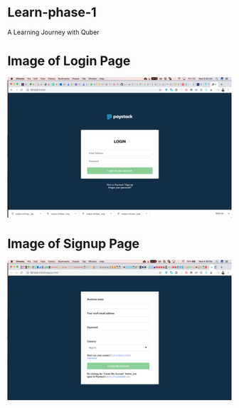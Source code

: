 # Learn-phase-1

A Learning Journey with Quber

# Image of Login Page
![](img/login-img.png)

# Image of Signup Page
![](img/signup.png)
